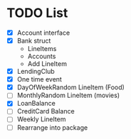 
# TODO List

- [x] Account interface
- [x] Bank struct
  - LineItems
  - Accounts
  - Add LineItem
- [x] LendingClub
- [x] One time event
- [x] DayOfWeekRandom LineItem (Food)
- [ ] MonthlyRandom LineItem (movies)
- [x] LoanBalance
- [ ] CreditCard Balance
- [ ] Weekly LineItem
- [ ] Rearrange into package

